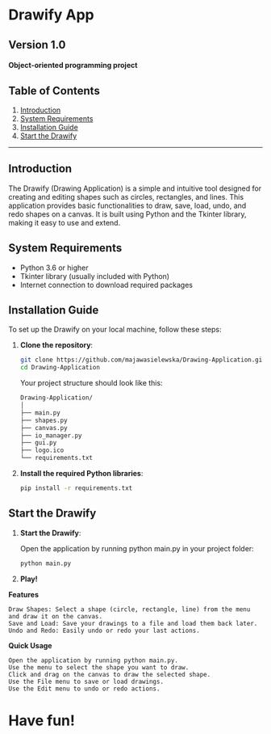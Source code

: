 # Drawify App

## Version 1.0

#### Object-oriented programming project

## Table of Contents
1. [Introduction](#introduction)
2. [System Requirements](#system-requirements)
3. [Installation Guide](#installation-guide)
4. [Start the Drawify](#start-the-Drawify)

---

## Introduction
The Drawify (Drawing Application) is a simple and intuitive tool designed for creating and editing shapes such as circles, rectangles, and lines. This application provides basic functionalities to draw, save, load, undo, and redo shapes on a canvas. It is built using Python and the Tkinter library, making it easy to use and extend.

## System Requirements
- Python 3.6 or higher
- Tkinter library (usually included with Python)
- Internet connection to download required packages

## Installation Guide
To set up the Drawify on your local machine, follow these steps:

1. **Clone the repository**:
   ```sh
   git clone https://github.com/majawasielewska/Drawing-Application.git
   cd Drawing-Application
   ```

   Your project structure should look like this:
      ```sh
      Drawing-Application/
      │
      ├── main.py
      ├── shapes.py
      ├── canvas.py
      ├── io_manager.py
      ├── gui.py
      ├── logo.ico
      └── requirements.txt
      ```


2. **Install the required Python libraries**:
   ```sh
   pip install -r requirements.txt
   ```

## Start the Drawify

1. **Start the Drawify**:
   
   Open the application by running python main.py in your project folder:
   ```sh
   python main.py
   ```

2. **Play!**

**Features**

    Draw Shapes: Select a shape (circle, rectangle, line) from the menu and draw it on the canvas.
    Save and Load: Save your drawings to a file and load them back later.
    Undo and Redo: Easily undo or redo your last actions.

**Quick Usage**

    Open the application by running python main.py.
    Use the menu to select the shape you want to draw.
    Click and drag on the canvas to draw the selected shape.
    Use the File menu to save or load drawings.
    Use the Edit menu to undo or redo actions.

# Have fun!
